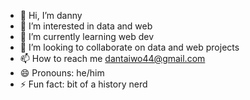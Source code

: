 - 👋 Hi, I’m danny
- 👀 I’m interested in data and web
- 🌱 I’m currently learning web dev
- 💞️ I’m looking to collaborate on data and web projects
- 📫 How to reach me dantaiwo44@gmail.com
- 😄 Pronouns: he/him
- ⚡ Fun fact: bit of a history nerd

<!---
dantaiwo44/dantaiwo44 is a ✨ special ✨ repository because its `README.md` (this file) appears on your GitHub profile.
You can click the Preview link to take a look at your changes.
--->
